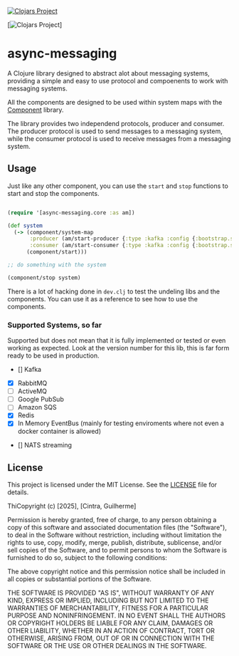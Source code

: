 [![Clojars Project](https://img.shields.io/clojars/v/org.clojars.cinguilherme/async-messaging.svg)](https://clojars.org/org.clojars.cinguilherme/async-messaging)

[![Clojars Project](https://img.shields.io/clojars/v/org.clojars.cinguilherme/async-messaging.svg?include_prereleases)]


# async-messaging

A Clojure library designed to abstract alot about messaging systems, providing a simple and easy to use protocol and compoenents to work with messaging systems.

All the components are designed to be used within system maps with the [Component](https://github.com/stuartsierra/component) library.

The library provides two independend protocols, producer and consumer. 
The producer protocol is used to send messages to a messaging system, while the consumer protocol is used to receive messages from a messaging system.

## Usage

Just like any other component, you can use the `start` and `stop` functions to start and stop the components.

```clojure

(require '[async-messaging.core :as am])

(def system
  (-> (component/system-map
       :producer (am/start-producer {:type :kafka :config {:bootstrap.servers "localhost:9092"}})
       :consumer (am/start-consumer {:type :kafka :config {:bootstrap.servers "localhost:9092"}}))
      (component/start)))

;; do something with the system

(component/stop system)
```

There is a lot of hacking done in `dev.clj` to test the undeling libs and the components. You can use it as a reference to see how to use the components.


### Supported Systems, so far
Supported but does not mean that it is fully implemented or tested or even working as expected.
Look at the version number for this lib, this is far form ready to be used in production.

- [] Kafka
- [x] RabbitMQ
- [ ] ActiveMQ
- [ ] Google PubSub
- [ ] Amazon SQS
- [x] Redis
- [x] In Memory EventBus (mainly for testing enviroments where not even a docker container is allowed)
- [] NATS streaming


## License

This project is licensed under the MIT License. See the [LICENSE](https://opensource.org/licenses/MIT) file for details.

ThiCopyright (c) [2025], [Cintra, Guilherme]

Permission is hereby granted, free of charge, to any person obtaining a copy of this software and associated documentation files (the "Software"), to deal in the Software without restriction, including without limitation the rights to use, copy, modify, merge, publish, distribute, sublicense, and/or sell copies of the Software, and to permit persons to whom the Software is furnished to do so, subject to the following conditions:

The above copyright notice and this permission notice shall be included in all copies or substantial portions of the Software.

THE SOFTWARE IS PROVIDED "AS IS", WITHOUT WARRANTY OF ANY KIND, EXPRESS OR IMPLIED, INCLUDING BUT NOT LIMITED TO THE WARRANTIES OF MERCHANTABILITY, FITNESS FOR A PARTICULAR PURPOSE AND NONINFRINGEMENT. IN NO EVENT SHALL THE AUTHORS OR COPYRIGHT HOLDERS BE LIABLE FOR ANY CLAIM, DAMAGES OR OTHER LIABILITY, WHETHER IN AN ACTION OF CONTRACT, TORT OR OTHERWISE, ARISING FROM, OUT OF OR IN CONNECTION WITH THE SOFTWARE OR THE USE OR OTHER DEALINGS IN THE SOFTWARE.